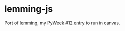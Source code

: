 # lemming-js

Port of [lemming](https://github.com/superjoe30/lemming), my
[PyWeek #12 entry](http://www.pyweek.org/12/) to run in canvas.

